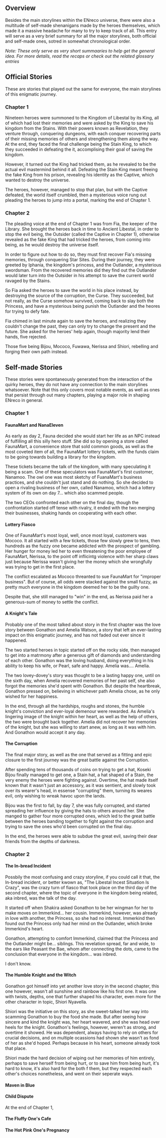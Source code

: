 <!-- title: Storylines -->
<!-- quote: TWhat's even going on anymore.-->
<!-- chapters: -1 -->
<!-- images: (Stains Overview #1), (Stains Overview #2), (Stains Concept Art) --->
<!-- model: false -->

## Overview

Besides the main storylines within the ENreco universe, there were also a multitude of self-made shenanigans made by the heroes themselves, which made it a massive headache for many to try to keep track of all. This entry will serve as a very brief summary for all the major storylines, both official and self-made ones, sotred in somewhat chronological order.

_Note: These only serve as very short summaaries to help get the general idea. For more details, read the recaps or check out the related glossary entries_

## Official Stories

These are stories that played out the same for everyone, the main storylines of this enigmatic journey.

### Chapter 1

Nineteen heroes were summoned to the Kingdom of Libestal by its King, all of which had lost their memories and were asked by the King to save his kingdom from the Stains. With their powers known as Revelation, they venture through, conquering dungeons, with each conquer recovering parts of their missing memories of others and strengthening them along the way. At the end, they faced the final challenge being the Stain King, to which they succeeded in defeating the it, accomplising their goal of saving the kingdom.

However, it turned out the King had tricked them, as he revealed to be the actual evil mastermind behind it all. Defeating the Stain King meant freeing the fake King from his prison, revealing his identity as the Captive, which wanted to destroy the universe.

The heroes, however, managed to stop that plan, but with the Captive defeated, the world itself crumbled, then a mysterious voice rung out pleading the heroes to jump into a portal, marking the end of Chapter 1.

### Chapter 2

The pleading voice at the end of Chapter 1 was from Fia, the keeper of the Library. She brought the heroes back in time to Ancient Libestal, in order to stop the evil being, the Outsider (called the Captive in Chapter 1), otherwise revealed as the fake King that had tricked the heroes, from coming into being, as he would destroy the universe itself.

In order to figure out how to do so, they must first recover Fia's missing memories, through conquering Star Sites. During their journey, they were greeted by Iphania, the kingdom's princess, and the Outlander, a mysterious swordsman. From the recovered memories did they find out the Outlander would later turn into the Outsider in his attempt to save the current world ravaged by the Stains.

So Fia asked the heroes to save the world in his place instead, by destroying the source of the corruption, the Curse. They succeeded, but not really, as the Curse somehow survived, coming back to slay both the Princess, and have a mysterious being punish the Outlander and the heores for trying to defy fate.

Fia chimed in last minute again to save the heroes, and realizing they couldn't change the past, they can only try to change the present and the future. She asked for the heroes' help again, though majority lend their hands, five rejected.

Those five being Bijou, Mococo, Fuwawa, Nerissa and Shiori, rebelling and forging their own path instead.

## Self-made Stories

These stories were spontaneously generated from the interaction of the quirky heroes, they do not have any connection to the main storylines whatsoever. Note that this only covers most notable events, as well as ones that persist through out many chapters, playing a major role in shaping ENreco in general.

### Chapter 1

#### FaunaMart and NanaEleven

As early as day 2, Fauna decided she would start her life as an NPC instead of fulfilling all this silly hero stuff. She did so by opening a store called FaunaMart, a convenience store that sold common goods, as well as the most coveted item of all, the FaunaMart lottery tickets, with the funds claim to be going towards building a library for the kingdom.

These tickets became the talk of the kingdom, with many speculating it being a scam. One of these speculators was FaunaMart's first customer, Nanamoo. The owl one was most sketchy of FuanaMart's business practices, and she couldn't just stand and do nothing. So she decided to open a rivaling business of her own, called Nanamoo, which had a lottery system of its own on day 7... which also scammed people.

The two CEOs confronted each other on the final day, though the confrontation started off tense with rivalry, it ended with the two merging their businesses, shaking hands on cooperating with each other.

#### Lottery Fiasco

One of FaunaMart's most loyal, well, once most loyal, customers was Mococo. It all started with a few tickets, those few slowly grew to tens, then hundreds as the fuzzy one became addicted with the prospect of gambling. Her hunger for money led her to even threatening the poor employee of FaunaMart, Nerissa, to the point off inflicintg violence with her sharp claws just because Nerissa wasn't giving her the money which she wrongfully was trying to get in the first place.

The conflict escalated as Mococo threanted to sue FaunaMart for "improper business". But of course, all odds were stacked against the small fuzzy, as pretty much everyone in the kingdom deemed her to be the guilty one.

Despite that, she still managed to "win" in the end, as Nerissa paid her a generous-sum of money to settle the conflict.

#### A Knight's Tale

Probably one of the most talked about story in the first chapter was the love story between Gonathon and Amelia Watson, a story that left an ever-lasting impact on this enigmatic journey, and has not faded out ever since it happened.

The two started heroes in topic started off on the rocky side, then managed to get into a matrmony after a generous gift of diamonds and understanding of each other. Gonathon was the loving husband, doing everything in his ability to keep his wife, or Pearl, safe and happy. Amelia was.... Amelia.

The two lovey-dovey's story was thought to be a lasting happy one, until on the sixth day, when Amelia recovered memories of her past self, she also forgot the memories she'd spent with Gonathon. But despite the heartbreak, Gonathon pressed on, believing in whichever path Amelia chose, as he only wished for her happiness.

In the end, through all the hardships, roughs and stones, the humble knight's conviction and ever-loyal demenour were rewarded. As Amelia's lingering image of the knight within her heart, as well as the help of others, the two were brought back together. Amelia did not recover her memories of the knight, but she was willing to start anew, as long as it was with him. And Gonathon would accept it any day.

#### The Corruption

The final major story, as well as the one that served as a fitting and epic closure to the first journey was the great battle against the Corruption.

After spending tens of thousands of coins on trying to get a hat, Koseki Bijou finally managed to get one, a Stain hat, a hat shaped of a Stain, the very enemy the heroes were fighting against. Overtime, the hat made itself known that it wasn't just an accessory, as it was sentient, and slowly took over its wearer's head, in essense "corrupting" them, turning its weares evil, only wishing to wreak havoc upon the lands.

Bijou was the first to fall, by day 7, she was fully corrupted, and started spreading her influence by giving the hats to others around her. She manged to gather four more corrupted ones, which led to the great battle between the heroes banding together to fight against the corruption and trying to save the ones who'd been corrupted on the final day.

In the end, the heroes were able to subdue the great evil, saving their dear friends from the depths of darkness.

### Chapter 2

#### The In-bread Incident

Possbily the most confusing and crazy storyline, if you could call it that, the In-bread incident, or better kwown as, "The Libestal Incest Situation Is Crazy", was the crazy turn of fiasco that took place on the third day of the second chapter, where the topic of everyone in the kingdom being related, aka inbred, was the talk of the day.

It started off when Shakira asked Gonathon to be her wingman for her to make moves on Immerkind... her cousin. Immerkind, however, was already in love with another, the Princess, so she had no interest. Immerkind then found out the Princess only had her mind on the Outlander, which broke Immerkind's heart.

Gonathon, attempting to comfort Immerkind, claimed that the Princess and the Outlander might be... siblings. This revelation spread, far and wide, to the ears like Peasant the Bae, whom after connecting the dots, came to the conclusion that everyone in the kingdom... was inbred.

I don't know.

#### The Humble Knight and the Witch

Gonathon got himself into yet another love story in the second chapter, this one however, wasn't all sunshine and rainbow like his first one. It was one with twists, depths, one that further shaped his character, even more for the other character in topic, Shiori Nyavella.

Shiori was the initiative on this story, as she sweet-talked her way into scamming Gonathon to buy the food she made. But after seeing how sincere and kind the knight was, her heart wavered, and she was head over heels for the knight. Gonathon's feelings, however, weren't as strong, and overtime it showed. He was dependent, always having to rely on others for crucial decisions, and on multiple ocassions had shown she wasn't as fond of her as she'd hoped. Perhaps because in his heart, someone already took that place.

Shiori made the hard decision of wiping out her memories of him entirely, perhaps to save herself from being hurt, or to save him from being hurt, it's hard to know, it's also hard for the both f them, but they respected each other's choices nonetheless, and went on their seperate ways.

#### Maven in Blue

#### Child Dispute

At the end of Chapter 1,

#### The Fluffy One's Cafe

#### The Hot Pink One's Pregnancy
